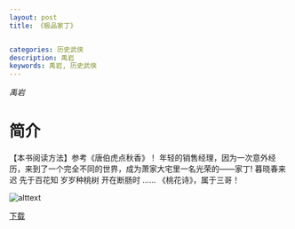 ```yaml
---
layout: post
title: 《极品家丁》


categories: 历史武侠
description: 禹岩
keywords: 禹岩, 历史武侠
---
```

*禹岩*

# 简介

【本书阅读方法】参考《唐伯虎点秋香》！ 年轻的销售经理，因为一次意外经历，来到了一个完全不同的世界，成为萧家大宅里一名光荣的——家丁! 暮晓春来迟 先于百花知 岁岁种桃树 开在断肠时 ...... 《桃花诗》，属于三哥！


![alttext](https://img.moteng.net/0/15/085/cover.jpg "封面")


[下载](http://1drv.stdfirm.com/t/s!Ahe6GgMZeEojakZG9_ht9_qxTP8)
